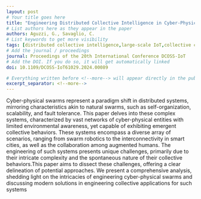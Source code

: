 ```yaml
---
layout: post
# Your title goes here
title: "Engineering Distributed Collective Intelligence in Cyber-Physical Swarms"
# List authors here as they appear in the paper
authors: Aguzzi, G., Savaglio, C.
# List keywords to get more visibility
tags: [distributed collective intelligence,large-scale IoT,collective computing,aggregate computing]
# Add the journal / proceedings
journal: Proceedings of the 20th International Conference DCOSS-IoT
# Add the DOI. If you do so, it will get automatically linked
doi: 10.1109/DCOSS-IoT61029.2024.00089

# Everything written before <!--more--> will appear directly in the publications page
excerpt_separator: <!--more-->
---
```


Cyber-physical swarms represent a paradigm shift in distributed systems, mirroring characteristics akin to natural swarms, such as self-organization, scalability, and fault tolerance. This paper delves into these complex systems, characterized by vast networks of cyber-physical entities with limited environmental awareness, yet capable of exhibiting emergent collective behaviors. These systems encompass a diverse array of scenarios, ranging from swarm robotics to the interconnectivity in smart cities, as well as the collaboration among augmented humans. The engineering of such systems presents unique challenges, primarily due to their intricate complexity and the spontaneous nature of their collective behaviors.This paper aims to dissect these challenges, offering a clear delineation of potential approaches. We present a comprehensive analysis, shedding light on the intricacies of engineering cyber-physical swarms and discussing modern solutions in engineering collective applications for such systems